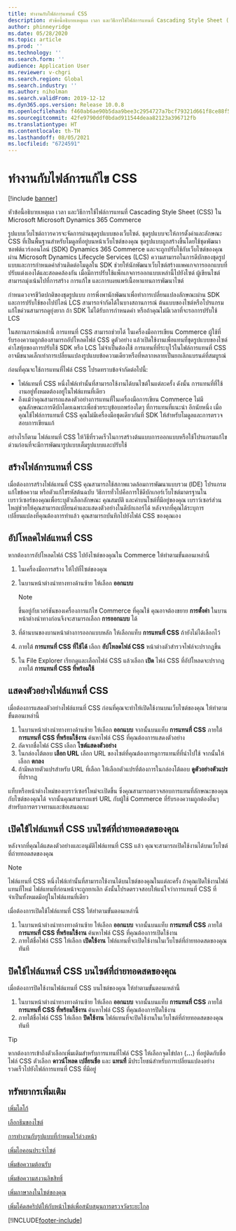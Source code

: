 ```yaml
---
title: ทำงานกับไฟล์การแทนที่ CSS
description: หัวข้อนี้อธิบายเหตุผล เวลา และวิธีการใช้ไฟล์การแทนที่ Cascading Style Sheet (CSS) ใน Microsoft Microsoft Dynamics 365 Commerce
author: phinneyridge
ms.date: 05/28/2020
ms.topic: article
ms.prod: ''
ms.technology: ''
ms.search.form: ''
audience: Application User
ms.reviewer: v-chgri
ms.search.region: Global
ms.search.industry: ''
ms.author: niholman
ms.search.validFrom: 2019-12-12
ms.dyn365.ops.version: Release 10.0.8
ms.openlocfilehash: f460ab6ae90b5daa9bee3c2954727a7bcf79321d661f8ce88f5108fd019fbb3e
ms.sourcegitcommit: 42fe9790ddf0bdad911544deaa82123a396712fb
ms.translationtype: HT
ms.contentlocale: th-TH
ms.lasthandoff: 08/05/2021
ms.locfileid: "6724591"
---
```

# <a name="work-with-css-override-files"></a>ทำงานกับไฟล์การแก้ไข CSS

[!include [banner](includes/banner.md)]

หัวข้อนี้อธิบายเหตุผล เวลา และวิธีการใช้ไฟล์การแทนที่ Cascading Style Sheet (CSS) ใน Microsoft Microsoft Dynamics 365 Commerce

รูปแบบเว็บไซต์ถาวรควรจะจัดการผ่านชุดรูปแบบของเว็บไซต์. ชุดรูปแบบจะให้การตั้งค่าและลักษณะ CSS ที่เป็นพื้นฐานสำหรับโมดูลที่อยู่บนหน้าเว็บไซต์ของคุณ ชุดรูปแบบถูกสร้างขึ้นโดยใช้ชุดพัฒนาซอฟต์แวร์ออนไลน์ (SDK) Dynamics 365 Commerce และจะถูกปรับใช้กับเว็บไซต์ของคุณผ่าน Microsoft Dynamics Lifecycle Services (LCS) ความสามารถในการดีบักของชุดรูปแบบและการกำหนดค่าส่วนติดต่อโมดูลใน SDK ช่วยให้นักพัฒนาเว็บไซต์สร้างแพคเกจการออกแบบที่ปรับแต่งเองได้และสอดคล้องกัน เมื่อมีการปรับใช้แพ็กเกจการออกแบบเหล่านี้ไปยังไซต์ ผู้เขียนไซต์สามารถมุ่งเน้นไปที่การสร้าง การแก้ไข และการเผยแพร่เนื้อหาแทนการพัฒนาไซต์

กำหนดวงจรชีวิตปกติของชุดรูปแบบ การพึ่งพานักพัฒนาเพื่อทำการเปลี่ยนแปลงลักษณะผ่าน SDK และการปรับใช้ของไปป์ไลน์ LCS สามารถจำกัดได้ในบางสถานการณ์ ต้นแบบของไซต์หรือโปรแกรมแก้ไขด่วนสามารถดูยุ่งยาก ถ้า SDK ไม่ได้รับการกำหนดค่า หรือถ้าคุณไม่มีเวลาที่จะรอการปรับใช้ LCS

ในสถานการณ์เหล่านี้ การแทนที่ CSS สามารถช่วยได้ ในเครื่องมือการเขียน Commerce ผู้ใช้ที่รับรองความถูกต้องสามารถอัปโหลดไฟล์ CSS ดูตัวอย่าง แล้วเปิดใช้งานเพื่อแทนที่ชุดรูปแบบของไซต์ ค่าโสหุ้ยของการปรับใช้ SDK หรือ LCS ไม่จำเป็นต้องใช้ การแทนที่ที่ระบุไว้ในไฟล์การแทนที่ CSS อาจมีขนาดเล็กเท่าการเปลี่ยนแปลงรูปแบบข้อความเดียวหรือที่หลากหลายเป็นยกเลิกแบรนด์ที่สมบูรณ์

ก่อนที่คุณจะใช้การแทนที่ไฟล์ CSS โปรดทราบข้อจำกัดต่อไปนี้:

- ไฟล์แทนที่ CSS หนึ่งไฟล์เท่านั้นที่สามารถใช้งานได้บนไซต์ในแต่ละครั้ง ดังนั้น การแทนที่ที่ใช้งานอยู่ทั้งหมดต้องอยู่ในไฟล์แทนที่เดียว
- ถึงแม้ว่าคุณสามารถแสดงตัวอย่างการแทนที่ในเครื่องมือการเขียน Commerce ไม่มีคุณลักษณะการดีบักโดยเฉพาะเพื่อช่วยระบุข้อบกพร่องใดๆ ที่การแทนที่แนะนำ อีกนัยหนึ่ง เมื่อคุณใช้ไฟล์การแทนที่ CSS คุณไม่มีเครื่องมือชุดเดียวกันที่ SDK ให้สำหรับโมดูลและการตรวจสอบการเขียนแก้

อย่างไรก็ตาม ไฟล์แทนที่ CSS ให้วิธีที่รวดเร็วในการสร้างต้นแบบการออกแบบหรือใช้โปรแกรมแก้ไขด่วนก่อนที่จะมีการพัฒนารูปแบบเต็มรูปแบบและปรับใช้

## <a name="create-a-css-override-file"></a>สร้างไฟล์การแทนที่ CSS

เมื่อต้องการสร้างไฟล์แทนที่ CSS คุณสามารถใช้สภาพแวดล้อมการพัฒนาแบบรวม (IDE) โปรแกรมแก้ไขข้อความ หรือตัวแก้ไขรหัสต้นฉบับ วิธีการทั่วไปคือการใช้ดีบักเกอร์เว็บไซต์มาตรฐานในเบราว์เซอร์ของคุณเพื่อระบุตัวเลือกลักษณะ คุณสมบัติ และค่าบนไซต์ที่มีอยู่ของคุณ เบราว์เซอร์ส่วนใหญ่ช่วยให้คุณสามารถเปลี่ยนค่าและแสดงตัวอย่างในดีบักเกอร์ได้ หลังจากที่คุณได้ระบุการเปลี่ยนแปลงที่คุณต้องการทำแล้ว คุณสามารถบันทึกไปยังไฟล์ CSS ของคุณเอง

## <a name="upload-a-css-override-file"></a>อัปโหลดไฟล์แทนที่ CSS

หากต้องการอัปโหลดไฟล์ CSS ไปยังไซต์ของคุณใน Commerce ให้ทำตามขั้นตอนเหล่านี้

1. ในเครื่องมือการสร้าง ให้ไปที่ไซต์ของคุณ
1. ในบานหน้าต่างนำทางทางด้านซ้าย ให้เลือก **ออกแบบ**

    > [!NOTE]
    > ขึ้นอยู่กับเวอร์ชันของเครื่องการแก้ไข Commerce ที่คุณใช้ คุณอาจต้องขยาย **การตั้งค่า** ในบานหน้าต่างนำทางก่อนจึงจะสามารถเลือก **การออกแบบ** ได้

1. ที่ด้านบนของบานหน้าต่างการออกแบบหลัก ให้เลือกแท็บ **การแทนที่ CSS** ถ้ายังไม่ได้เลือกไว้
1. ภายใต้ **การแทนที่ CSS ที่ใช้ได้** เลือก **อัปโหลดไฟล์ CSS** หน้าต่างตัวสำรวจไฟล์จะปรากฏขึ้น
1. ใน File Explorer เรียกดูและเลือกไฟล์ CSS แล้วเลือก **เปิด** ไฟล์ CSS ที่อัปโหลดจะปรากฏภายใต้ **การแทนที่ CSS ที่พร้อมใช้**

## <a name="preview-a-css-override-file"></a>แสดงตัวอย่างไฟล์แทนที่ CSS

เมื่อต้องการแสดงตัวอย่างไฟล์แทนที่ CSS ก่อนที่คุณจะทำให้เปิดใช้งานบนเว็บไซต์ของคุณ ให้ทำตามขั้นตอนเหล่านี้

1. ในบานหน้าต่างนำทางทางด้านซ้าย ให้เลือก **ออกแบบ** จากนั้นบนแท็บ **การแทนที่ CSS** ภายใต้ **การแทนที่ CSS ที่พร้อมใช้งาน** ค้นหาไฟล์ CSS ที่คุณต้องการแสดงตัวอย่าง
1. ถัดจากชื่อไฟล์ CSS เลือก **ไซต์แสดงตัวอย่าง**
1. ในกล่องโต้ตอบ **เลือก URL** เลือก URL ของไซต์ที่คุณต้องการดูการแทนที่ที่นำไปใช้ จากนั้นให้เลือก **ตกลง**
1. ถ้ามีหลายตัวแปรสำหรับ URL ที่เลือก ให้เลือกตัวแปรที่ต้องการในกล่องโต้ตอบ **ดูตัวอย่างตัวแปร** ที่ปรากฏ

แท็บหรือหน้าต่างใหม่ของเบราว์เซอร์ใหม่จะเปิดขึ้น ซึ่งคุณสามารถตรวจสอบการแทนที่ลักษณะของคุณกับไซต์ของคุณได้ จากนั้นคุณสามารถแชร์ URL กับผู้ใช้ Commerce ที่รับรองความถูกต้องอื่นๆ สำหรับการตรวจทานและข้อเสนอแนะ

## <a name="activate-a-css-override-file-on-your-live-site"></a>เปิดใช้ไฟล์แทนที่ CSS บนไซต์ที่ถ่ายทอดสดของคุณ

หลังจากที่คุณได้แสดงตัวอย่างและอนุมัติไฟล์แทนที่ CSS แล้ว คุณจะสามารถเปิดใช้งานได้บนเว็บไซต์ที่ถ่ายทอดสดของคุณ

> [!NOTE]
> ไฟล์แทนที่ CSS หนึ่งไฟล์เท่านั้นที่สามารถใช้งานได้บนไซต์ของคุณในแต่ละครั้ง ถ้าคุณเปิดใช้งานไฟล์แทนที่ใหม่ ไฟล์แทนที่ก่อนหน้าจะถูกยกเลิก ดังนั้นโปรดตรวจสอบให้แน่ใจว่าการแทนที่ CSS ที่จำเป็นทั้งหมดมีอยู่ในไฟล์แทนที่เดียว

เมื่อต้องการเปิดใช้ไฟล์แทนที่ CSS ให้ทำตามขั้นตอนเหล่านี้

1. ในบานหน้าต่างนำทางทางด้านซ้าย ให้เลือก **ออกแบบ** จากนั้นบนแท็บ **การแทนที่ CSS** ภายใต้ **การแทนที่ CSS ที่พร้อมใช้งาน** ค้นหาไฟล์ CSS ที่คุณต้องการเปิดใช้งาน
1. ภายใต้ชื่อไฟล์ CSS ให้เลือก **เปิดใช้งาน** ไฟล์แทนที่จะเปิดใช้งานในเว็บไซต์ที่ถ่ายทอดสดของคุณทันที

## <a name="deactivate-a-css-override-file-on-your-live-site"></a>ปิดใช้ไฟล์แทนที่ CSS บนไซต์ที่ถ่ายทอดสดของคุณ

เมื่อต้องการปิดใช้งานไฟล์แทนที่ CSS บนไซต์ของคุณ ให้ทำตามขั้นตอนเหล่านี้

1. ในบานหน้าต่างนำทางทางด้านซ้าย ให้เลือก **ออกแบบ** จากนั้นบนแท็บ **การแทนที่ CSS** ภายใต้ **การแทนที่ CSS ที่พร้อมใช้งาน** ค้นหาไฟล์ CSS ที่คุณต้องการปิดใช้งาน
1. ภายใต้ชื่อไฟล์ CSS ให้เลือก **ปิดใช้งาน** ไฟล์แทนที่จะปิดใช้งานในเว็บไซต์ที่ถ่ายทอดสดของคุณทันที

> [!TIP]
> หากต้องการเข้าถึงตัวเลือกเพิ่มเติมสำหรับการแทนที่ไฟล์ CSS ให้เลือกจุดไข่ปลา (**...**) ที่อยู่ติดกับชื่อไฟล์ CSS ตัวเลือก **ดาวน์โหลด** **เปลี่ยนชื่อ** และ **แทนที่** มีประโยชน์สำหรับการเปลี่ยนแปลงอย่างรวดเร็วไปยังไฟล์การแทนที่ CSS ที่มีอยู่

## <a name="additional-resources"></a>ทรัพยากรเพิ่มเติม

[เพิ่มโลโก้](add-logo.md)

[เลือกธีมของไซต์](select-site-theme.md)

[การทำงานกับรูปแบบที่กำหนดไว้ล่วงหน้า](style-presets.md)

[เพิ่มไอคอนประจำไซต์](add-favicon.md)

[เพิ่มข้อความต้อนรับ](add-welcome-message.md)

[เพิ่มข้อความสงวนลิขสิทธิ์](add-copyright-notice.md)

[เพิ่มภาษาลงในไซต์ของคุณ](add-languages-to-site.md)

[เพิ่มโค้ดสคริปต์ให้กับหน้าไซต์เพื่อสนับสนุนการตรวจวัดระยะไกล](add-telemetry.md)


[!INCLUDE[footer-include](../includes/footer-banner.md)]
